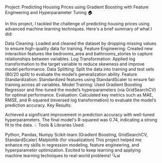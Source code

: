 Project: Predicting Housing Prices using Gradient Boosting with Feature Engineering and Hyperparameter Tuning 🏠

In this project, I tackled the challenge of predicting housing prices using advanced machine learning techniques. Here's a brief summary of what I did:

Data Cleaning: Loaded and cleaned the dataset by dropping missing values to ensure high-quality data for training.
Feature Engineering: Created new interaction features like bedrooms_area and bathrooms_stories to capture relationships between variables.
Log Transformation: Applied log transformation to the target variable to reduce skewness and improve model performance.
Data Splitting: Split the data into training and test sets (80/20 split) to evaluate the model’s generalization ability.
Feature Standardization: Standardized features using StandardScaler to ensure fair training across all variables.
Model Training: Used Gradient Boosting Regressor and fine-tuned the model’s hyperparameters (via GridSearchCV) for optimal performance.
Evaluation: Calculated key metrics such as MAE, RMSE, and R-squared (reversed log transformation) to evaluate the model’s prediction accuracy.
Key Results:

Achieved a significant improvement in prediction accuracy with well-tuned hyperparameters.
The final model's R-squared was 0.74, indicating a strong fit to the data.
💡 Tools & Libraries Used:

Python, Pandas, Numpy
Scikit-learn (Gradient Boosting, GridSearchCV, StandardScaler)
Matplotlib (for visualization)
This project helped me enhance my skills in regression modeling, feature engineering, and hyperparameter optimization. Excited to keep learning and applying machine learning techniques to real-world problems! 🔍📊

